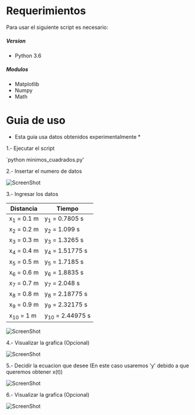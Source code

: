 # Requerimientos
Para usar el siguiente script es necesario:
##### Version
- Python 3.6
##### Modulos
- Matplotlib
- Numpy
- Math

# Guia de uso
* Esta guia usa datos obtenidos experimentalmente *

1.- Ejecutar el script

`python minimos_cuadrados.py'

2.- Insertar el numero de datos

![ScreenShot](https://raw.github.com/index-0/Regresion/master/Images/1.png)

3.- Ingresar los datos

| Distancia             | Tiempo                     |
|-----------------------|----------------------------|
| x<sub>1</sub> = 0.1 m | y<sub>1</sub> = 0.7805 s   |
| x<sub>2</sub> = 0.2 m | y<sub>2</sub> = 1.099 s    |
| x<sub>3</sub> = 0.3 m | y<sub>3</sub> = 1.3265 s   |
| x<sub>4</sub> = 0.4 m | y<sub>4</sub> = 1.51775 s  |
| x<sub>5</sub> = 0.5 m | y<sub>5</sub> = 1.7185 s   |
| x<sub>6</sub> = 0.6 m | y<sub>6</sub> = 1.8835 s   |
| x<sub>7</sub> = 0.7 m | y<sub>7</sub> = 2.048 s    |
| x<sub>8</sub> = 0.8 m | y<sub>8</sub> = 2.18775 s  |
| x<sub>9</sub> = 0.9 m | y<sub>9</sub> = 2.32175 s  |
| x<sub>10</sub> = 1 m  | y<sub>10</sub> = 2.44975 s |

![ScreenShot](https://raw.github.com/index-0/Regresion/master/Images/2.png)

4.- Visualizar la grafica (Opcional)

![ScreenShot](https://raw.github.com/index-0/Regresion/master/Images/figure_1.png)

5.- Decidir la ecuacion que desee (En este caso usaremos 'y' debido a que queremos obtener x(t))

![ScreenShot](https://raw.github.com/index-0/Regresion/master/Images/3.png)

6.- Visualizar la grafica (Opcional)

![ScreenShot](https://raw.github.com/index-0/Regresion/master/Images/figure_2.png)

